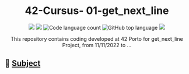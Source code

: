 
<h1 align="center">
	42-Cursus- 01-get_next_line
</h1>

<p align="center">
	<img src="https://img.shields.io/badge/score-not%20submitted-red" />
	<img src="https://img.shields.io/github/languages/code-size/lbordonal/42-Cursus-01-get_next_line" />
	<img alt="Code language count" src="https://img.shields.io/github/languages/count/lbordonal/42-Cursus-01-get_next_line" />
	<img alt="GitHub top language" src="https://img.shields.io/github/languages/top/lbordonal/42-Cursus-01-get_next_line" />
	<img src="https://img.shields.io/github/last-commit/lbordonal/42-Cursus-01-get_next_line" />
</p>

<p align="center">
This repository contains coding developed at 42 Porto for get_next_line Project, from 11/11/2022 to ...
</p>


## :notebook: [Subject](https://github.com/lbordonal/42-Cursus-01-get_next_line/blob/main/Subject/en.subject.pdf) <br />



